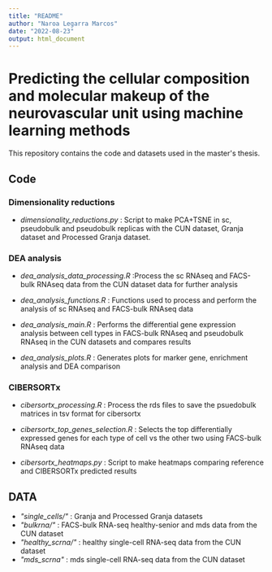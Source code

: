 ```yaml
---
title: "README"
author: "Naroa Legarra Marcos"
date: "2022-08-23"
output: html_document
---
```


# Predicting the cellular composition and molecular makeup of the neurovascular unit using machine learning methods

This repository contains the code and datasets used in the master's thesis. 

## Code

### Dimensionality reductions

- *dimensionality_reductions.py* : Script to make PCA+TSNE in sc, pseudobulk and pseudobulk replicas with the CUN dataset, Granja dataset and Processed Granja dataset. 

### DEA analysis

- *dea_analysis_data_processing.R* :Process the sc RNAseq and FACS-bulk RNAseq data from the CUN dataset data for further analysis

- *dea_analysis_functions.R* : Functions used to process and perform the analysis of sc RNAseq and FACS-bulk RNAseq data

- *dea_analysis_main.R* : Performs the differential gene expression analysis between cell types in FACS-bulk RNAseq and pseudobulk RNAseq in the CUN datasets and compares results

- *dea_analysis_plots.R* : Generates plots for marker gene, enrichment analysis and DEA comparison

### CIBERSORTx

- *cibersortx_processing.R* : Process the rds files to save the psuedobulk matrices in tsv format for cibersortx

- *cibersortx_top_genes_selection.R* : Selects the top differentially expressed genes for each type of cell vs the other two using FACS-bulk RNAseq data

- *cibersortx_heatmaps.py* : Script to make heatmaps comparing reference and CIBERSORTx predicted results

## DATA

- *"single_cells/"* : Granja and Processed Granja datasets
- *"bulkrna/"* : FACS-bulk RNA-seq healthy-senior and mds data from the CUN dataset
- *"healthy_scrna/"* : healthy single-cell RNA-seq data from the CUN dataset
- *"mds_scrna"* : mds single-cell RNA-seq data from the CUN dataset
